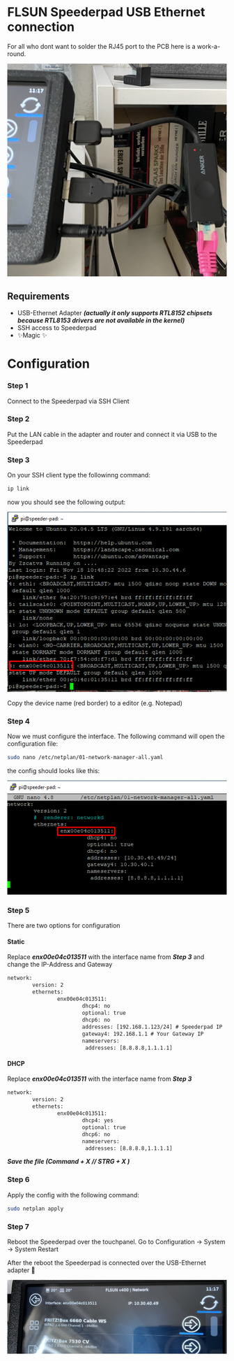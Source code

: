 # FLSUN Speederpad USB Ethernet connection

For all who dont want to solder the RJ45 port to the PCB here is a work-a-round.

![alt text](https://github.com/Dentax/FLSUN-USB-Ethernet/blob/main/Adapter.jpg?raw=true)

## Requirements
- USB-Ethernet Adapter ***(actually it only supports RTL8152 chipsets because RTL8153 drivers are not available in the kernel)***
- SSH access to Speederpad
- ✨Magic ✨

# Configuration
### Step 1
Connect to the Speederpad via SSH Client

### Step 2
Put the LAN cable in the adapter and router and connect it via USB to the Speederpad

### Step 3
On your SSH client type the followinng command:

```sh
ip link
```

now you should see the following output:

![alt text](https://github.com/Dentax/FLSUN-USB-Ethernet/blob/main/iplink.png?raw=true)

Copy the device name (red border) to a editor (e.g. Notepad)

### Step 4
Now we must configure the interface. The following command will open the configuration file:
```sh
sudo nano /etc/netplan/01-network-manager-all.yaml
```

the config should looks like this:

![alt text](https://github.com/Dentax/FLSUN-USB-Ethernet/blob/main/iplink01.png?raw=true)


### Step 5
There are two options for configuration

#### Static
Replace ***enx00e04c013511*** with the interface name from ***Step 3*** and change the IP-Address and Gateway
```
network:
        version: 2
        ethernets:
                enx00e04c013511:
                        dhcp4: no
                        optional: true
                        dhcp6: no
                        addresses: [192.168.1.123/24] # Speederpad IP
                        gateway4: 192.168.1.1 # Your Gateway IP 
                        nameservers:
                         addresses: [8.8.8.8,1.1.1.1]
```

#### DHCP
Replace ***enx00e04c013511*** with the interface name from ***Step 3***
```
network:
        version: 2
        ethernets:
                enx00e04c013511:
                        dhcp4: yes
                        optional: true
                        dhcp6: no
                        nameservers:
                         addresses: [8.8.8.8,1.1.1.1]
```

***Save the file (Command + X // STRG + X )***

### Step 6
Apply the config with the following command:
```sh
sudo netplan apply
```

### Step 7
Reboot the Speederpad over the touchpanel. Go to Configuration -> System -> System Restart

After the reboot the Speederpad is connected over the USB-Ethernet adapter 🎉

![alt text](https://github.com/Dentax/FLSUN-USB-Ethernet/blob/main/IP.jpg?raw=true)
